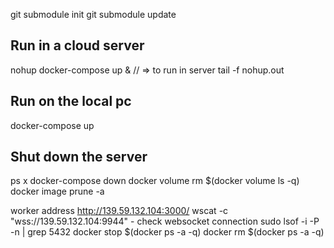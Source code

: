 

git submodule init
git submodule update

## Run in a cloud server
nohup docker-compose up &   //  => to run in server
tail -f nohup.out
## Run on the local pc
docker-compose up
## Shut down the server
ps x
docker-compose down
docker volume rm $(docker volume ls -q)
docker image prune -a

worker address http://139.59.132.104:3000/
wscat -c "wss://139.59.132.104:9944" - check websocket connection
sudo lsof -i -P -n | grep 5432
docker stop $(docker ps -a -q)
docker rm $(docker ps -a -q)







